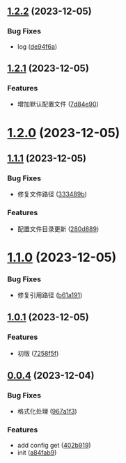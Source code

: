 ## [1.2.2](https://github.com/liwangying55555/ftp-local-transfer/compare/v1.2.1...v1.2.2) (2023-12-05)


### Bug Fixes

* log ([de94f6a](https://github.com/liwangying55555/ftp-local-transfer/commit/de94f6a7864146afc94023178e91a18f23e4b0b7))



## [1.2.1](https://github.com/liwangying55555/ftp-local-transfer/compare/v1.2.0...v1.2.1) (2023-12-05)


### Features

* 增加默认配置文件 ([7d84e90](https://github.com/liwangying55555/ftp-local-transfer/commit/7d84e90ba2ccb44800018850d367dfafbc5dcf06))



# [1.2.0](https://github.com/liwangying55555/ftp-local-transfer/compare/v1.1.1...v1.2.0) (2023-12-05)



## [1.1.1](https://github.com/liwangying55555/ftp-local-transfer/compare/v1.1.0...v1.1.1) (2023-12-05)


### Bug Fixes

* 修复文件路径 ([333489b](https://github.com/liwangying55555/ftp-local-transfer/commit/333489bf7c6029308b6225f3e7b8302201f859e1))


### Features

* 配置文件目录更新 ([280d889](https://github.com/liwangying55555/ftp-local-transfer/commit/280d889f3092574a083d0aa585f955b88f81c74f))



# [1.1.0](https://github.com/liwangying55555/ftp-local-transfer/compare/v1.0.1...v1.1.0) (2023-12-05)


### Bug Fixes

* 修复引用路径 ([b61a191](https://github.com/liwangying55555/ftp-local-transfer/commit/b61a191c257cdc885044294cfa7383403a53022a))



## [1.0.1](https://github.com/liwangying55555/ftp-local-transfer/compare/v0.0.4...v1.0.1) (2023-12-05)


### Features

* 初版 ([7258f5f](https://github.com/liwangying55555/ftp-local-transfer/commit/7258f5f73a451d238e6059cb4041eb5d3d8b0986))



## [0.0.4](https://github.com/liwangying55555/ftp-local-transfer/compare/a84fab97864116ef1cf53ff2fd6460ccb20fc65b...v0.0.4) (2023-12-04)


### Bug Fixes

* 格式化处理 ([967a1f3](https://github.com/liwangying55555/ftp-local-transfer/commit/967a1f3cdb2ff94ba70bad66bafd88d76d976367))


### Features

* add config get ([402b919](https://github.com/liwangying55555/ftp-local-transfer/commit/402b91997f4699df978609e2575eb815ad39c690))
* init ([a84fab9](https://github.com/liwangying55555/ftp-local-transfer/commit/a84fab97864116ef1cf53ff2fd6460ccb20fc65b))



